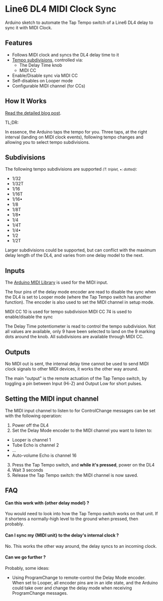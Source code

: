 # Line6 DL4 MIDI Clock Sync

Arduino sketch to automate the Tap Tempo switch of a Line6 DL4 delay to
sync it with MIDI Clock.

## Features

- Follows MIDI clock and syncs the DL4 delay time to it
- [Tempo subdivisions](#subdivisions), controlled via:
  - The Delay Time knob
  - MIDI CC
- Enable/Disable sync via MIDI CC
- Self-disables on Looper mode
- Configurable MIDI channel (for CCs)

## How It Works

[Read the detailed blog post](./blog-post.md).

TL;DR:

In essence, the Arduino taps the tempo for you. Three taps, at the right
interval (landing on MIDI clock events), following tempo changes and
allowing you to select tempo subdivisions.

## Subdivisions

The following tempo subdivisions are supported <small>_(T: triplet, •: dotted)_</small>:

- 1/32
- 1/32T
- 1/16
- 1/16T
- 1/16•
- 1/8
- 1/8T
- 1/8•
- 1/4
- 1/4T
- 1/4•
- 1/2
- 1/2T

Larger subdivisions could be supported, but can conflict with the maximum delay length of the DL4, and varies from one delay model to the next.

## Inputs

The
[Arduino MIDI Library](https://github.com/fortyseveneffects/arduino_midi_library)
is used for the MIDI input.

The four pins of the delay mode encoder are read to disable the sync when
the DL4 is set to Looper mode (where the Tap Tempo switch has another function). The encoder is also used to set the MIDI channel in setup mode.

MIDI CC 10 is used for tempo subdivision
MIDI CC 74 is used to enable/disable the sync

The Delay Time potentiometer is read to control the tempo subdivision.
Not all values are available, only 9 have been selected to land on the 9
marking dots around the knob. All subdivisions are available through MIDI CC.

## Outputs

No MIDI out is sent, the internal delay time cannot be used to send MIDI clock
signals to other MIDI devices, it works the other way around.

The main "output" is the remote actuation of the Tap Tempo switch, by
toggling a pin between Input (Hi-Z) and Output Low for short pulses.

## Setting the MIDI input channel

The MIDI input channel to listen to for ControlChange messages can be set with
the following operation:

1. Power off the DL4
2. Set the Delay Mode encoder to the MIDI channel you want to listen to:

- Looper is channel 1
- Tube Echo is channel 2
- ...
- Auto-volume Echo is channel 16

3. Press the Tap Tempo switch, and **while it's pressed**, power on the DL4
4. Wait 3 seconds
5. Release the Tap Tempo switch: the MIDI channel is now saved.

## FAQ

#### Can this work with {other delay model} ?

You would need to look into how the Tap Tempo switch works on that unit.
If it shortens a normally-high level to the ground when pressed, then probably.

#### Can I sync my {MIDI unit} to the delay's internal clock ?

No. This works the other way around, the delay syncs to an incoming clock.

#### Can we go further ?

Probably, some ideas:

- Using ProgramChange to remote-control the Delay Mode encoder. When set to
  Looper, all encoder pins are in an idle state, and the Arduino could take over
  and change the delay mode when receiving ProgramChange messages.
